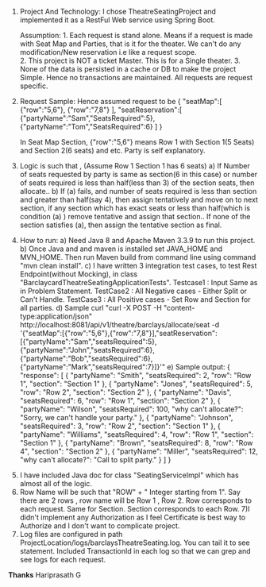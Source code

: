 1. Project And Technology:
 		 I chose TheatreSeatingProject and implemented it as a RestFul Web service using Spring Boot.
 		 
 	Assumption: 
 		1. Each request is stand alone. Means if a request is made with Seat Map and Parties, that is it for the theater. We can't do any modification/New reservation i.e like a request scope.  
 		2. This project is NOT a ticket Master. This is for a Single theater.
 		3. None of the data is persisted in a cache or DB to make the project Simple. Hence no transactions are maintained. All requests are request specific. 
2. Request Sample: 
   Hence assumed request to be 
   {
    "seatMap":[
    {"row":"5,6"},
    {"row":"7,8"}
    ],
    "seatReservation":[
    {"partyName":"Sam","SeatsRequired":5},
    {"partyName":"Tom","SeatsRequired":6}
    ]
    }

   In Seat Map Section, {"row":"5,6"} means Row 1 with Section 1(5 Seats) and Section 2(6 seats) and etc. Party is self explanatory.

3. Logic is such that , (Assume Row 1  Section 1 has 6 seats)
   a) If Number of seats requested by party is same as section(6 in this case) or number of seats required is less than half(less than 3) of the section seats,  then allocate..
   b) If (a) fails, and number of seats required is less than section and greater than half(say 4), then assign tentatively and move on to next section, if any section which has exact seats or less than half(which is condition (a) ) remove tentative and assign that section.. If none of the section satisfies (a), then assign the tentative section as final.
   
4. How to run:
    a) Need Java 8 and Apache Maven 3.3.9 to run this project.
    b) Once Java and and maven is installed set JAVA_HOME and MVN_HOME. Then run Maven build from command line using command "mvn clean install". 
    c) I have written 3 integration test cases, to test Rest Endpoint(without Mocking), in class "BarclaycardTheatreSeatingApplicationTests".
        Testcase1 : Input Same as in Problem Statement.
        TestCase2 : All Negative cases - Either Split or Can't Handle.
        TestCase3 : All Positive cases - Set Row and Section for all parties.
    d) Sample curl "curl -X POST -H "content-type:application/json" http://localhost:8081/api/v1/theatre/barclays/allocate/seat -d '{"seatMap":[{"row":"5,6"},{"row":"7,8"}],"seatReservation":[{"partyName":"Sam","seatsRequired":5},{"partyName":"John","seatsRequired”:6},{“partyName":"Bob","seatsRequired":6},{"partyName":"Mark","seatsRequired":7}]}'"
    e) Sample output: {
       "response": [
        {
            "partyName": "Smith",
            "seatsRequired": 2,
            "row": "Row 1",
            "section": "Section 1"
        },
        {
            "partyName": "Jones",
            "seatsRequired": 5,
            "row": "Row 2",
            "section": "Section 2"
        },
        {
            "partyName": "Davis",
            "seatsRequired": 6,
            "row": "Row 1",
            "section": "Section 2"
        },
        {
            "partyName": "Wilson",
            "seatsRequired": 100,
            "why can't allocate?": "Sorry, we can't handle your party."
        },
        {
            "partyName": "Johnson",
            "seatsRequired": 3,
            "row": "Row 2",
            "section": "Section 1"
        },
        {
            "partyName": "Williams",
            "seatsRequired": 4,
            "row": "Row 1",
            "section": "Section 1"
        },
        {
            "partyName": "Brown",
            "seatsRequired": 8,
            "row": "Row 4",
            "section": "Section 2"
        },
        {
            "partyName": "Miller",
            "seatsRequired": 12,
            "why can't allocate?": "Call to split party."
         }
        ]
       }
 5) I have included Java doc for class "SeatingServiceImpl" which has almost all of the logic.
 6) Row Name will be such that "ROW" + " Integer starting from 1". Say there are 2 rows , row name will be Row 1 , Row 2. Row corresponds to each request. Same for Section. Section corresponds to each Row.
 7)I didn't implement any Authorization as I feel Certificate is best way to Authorize and I don't want to complicate project.
 8) Log files are configured in path ProjectLocation/logs/barclaysTheatreSeating.log. You can tail it to see statement. Included TransactionId in each log so that we can grep and see logs for each request.      

******************Thanks******************
Hariprasath G
    